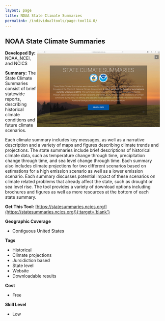 ```yaml
---
layout: page
title: NOAA State Climate Summaries
permalink: /individualtools/page-tool14.0/
---
```

## NOAA State Climate Summaries

<img src="/images/scaled_250_400/TOOLID_14.0_ScreenCapture-1.png" style="max-height:250px;max-width:400;" align="right"/>

**Developed By:** NOAA_NCEI, and NCICS 

**Summary:** The State Climate Summaries consist of brief statewide reports, describing historical climate conditions and future climate scenarios.

Each climate summary includes key messages, as well as a narrative description and a variety of maps and figures describing climate trends and projections. The state summaries include brief descriptions of historical climate data, such as temperature change through time, precipitation change through time, and sea level change through time. Each summary also includes climate projections for two different scenarios based on estimations for a high emission scenario as well as a lower emission scenario. Each summary discusses potential impact of these scenarios on climate related problems that already affect the state, such as drought or sea level rise. The tool provides a variety of download options including brochures and figures as well as more resources at the bottom of each state summary.  


**Get This Tool:** [https://statesummaries.ncics.org/](https://statesummaries.ncics.org/){:target='blank'}

**Geographic Coverage**

* Contiguous United States

**Tags**

*  Historical
*  Climate projections
*  Jursidiction based
*  State level
*  Website
*  Downloadable results

**Cost**

* Free

**Skill Level**

* Low
